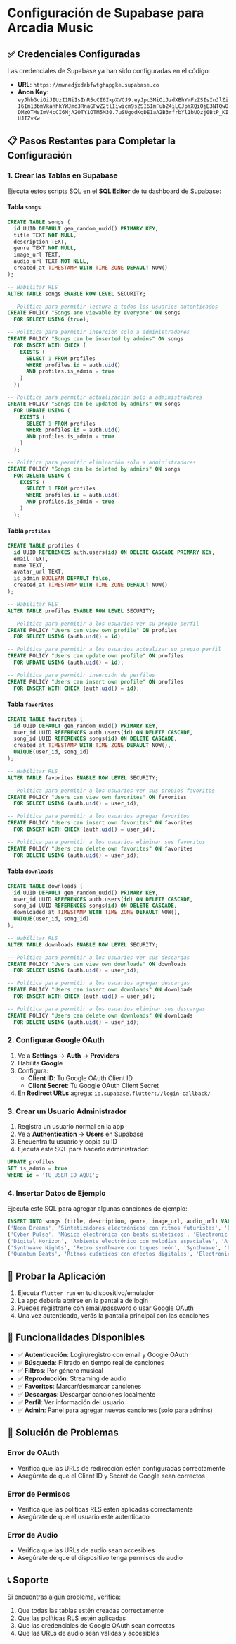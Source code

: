 # Configuración de Supabase para Arcadia Music

## ✅ Credenciales Configuradas

Las credenciales de Supabase ya han sido configuradas en el código:
- **URL**: `https://mwnedjxdabfwtghapgke.supabase.co`
- **Anon Key**: `eyJhbGciOiJIUzI1NiIsInR5cCI6IkpXVCJ9.eyJpc3MiOiJzdXBhYmFzZSIsInJlZiI6Im13bmVkanhkYWJmd3RnaGFwZ2tlIiwicm9sZSI6ImFub24iLCJpYXQiOjE3NTQwODMzOTMsImV4cCI6MjA2OTY1OTM5M30.7uSUgodKqDE1aA2B3rfrbYl1bUQzj0BtP_KIUJIZvKw`

## 📋 Pasos Restantes para Completar la Configuración

### 1. Crear las Tablas en Supabase

Ejecuta estos scripts SQL en el **SQL Editor** de tu dashboard de Supabase:

#### Tabla `songs`
```sql
CREATE TABLE songs (
  id UUID DEFAULT gen_random_uuid() PRIMARY KEY,
  title TEXT NOT NULL,
  description TEXT,
  genre TEXT NOT NULL,
  image_url TEXT,
  audio_url TEXT NOT NULL,
  created_at TIMESTAMP WITH TIME ZONE DEFAULT NOW()
);

-- Habilitar RLS
ALTER TABLE songs ENABLE ROW LEVEL SECURITY;

-- Política para permitir lectura a todos los usuarios autenticados
CREATE POLICY "Songs are viewable by everyone" ON songs
  FOR SELECT USING (true);

-- Política para permitir inserción solo a administradores
CREATE POLICY "Songs can be inserted by admins" ON songs
  FOR INSERT WITH CHECK (
    EXISTS (
      SELECT 1 FROM profiles 
      WHERE profiles.id = auth.uid() 
      AND profiles.is_admin = true
    )
  );

-- Política para permitir actualización solo a administradores
CREATE POLICY "Songs can be updated by admins" ON songs
  FOR UPDATE USING (
    EXISTS (
      SELECT 1 FROM profiles 
      WHERE profiles.id = auth.uid() 
      AND profiles.is_admin = true
    )
  );

-- Política para permitir eliminación solo a administradores
CREATE POLICY "Songs can be deleted by admins" ON songs
  FOR DELETE USING (
    EXISTS (
      SELECT 1 FROM profiles 
      WHERE profiles.id = auth.uid() 
      AND profiles.is_admin = true
    )
  );
```

#### Tabla `profiles`
```sql
CREATE TABLE profiles (
  id UUID REFERENCES auth.users(id) ON DELETE CASCADE PRIMARY KEY,
  email TEXT,
  name TEXT,
  avatar_url TEXT,
  is_admin BOOLEAN DEFAULT false,
  created_at TIMESTAMP WITH TIME ZONE DEFAULT NOW()
);

-- Habilitar RLS
ALTER TABLE profiles ENABLE ROW LEVEL SECURITY;

-- Política para permitir a los usuarios ver su propio perfil
CREATE POLICY "Users can view own profile" ON profiles
  FOR SELECT USING (auth.uid() = id);

-- Política para permitir a los usuarios actualizar su propio perfil
CREATE POLICY "Users can update own profile" ON profiles
  FOR UPDATE USING (auth.uid() = id);

-- Política para permitir inserción de perfiles
CREATE POLICY "Users can insert own profile" ON profiles
  FOR INSERT WITH CHECK (auth.uid() = id);
```

#### Tabla `favorites`
```sql
CREATE TABLE favorites (
  id UUID DEFAULT gen_random_uuid() PRIMARY KEY,
  user_id UUID REFERENCES auth.users(id) ON DELETE CASCADE,
  song_id UUID REFERENCES songs(id) ON DELETE CASCADE,
  created_at TIMESTAMP WITH TIME ZONE DEFAULT NOW(),
  UNIQUE(user_id, song_id)
);

-- Habilitar RLS
ALTER TABLE favorites ENABLE ROW LEVEL SECURITY;

-- Política para permitir a los usuarios ver sus propios favoritos
CREATE POLICY "Users can view own favorites" ON favorites
  FOR SELECT USING (auth.uid() = user_id);

-- Política para permitir a los usuarios agregar favoritos
CREATE POLICY "Users can insert own favorites" ON favorites
  FOR INSERT WITH CHECK (auth.uid() = user_id);

-- Política para permitir a los usuarios eliminar sus favoritos
CREATE POLICY "Users can delete own favorites" ON favorites
  FOR DELETE USING (auth.uid() = user_id);
```

#### Tabla `downloads`
```sql
CREATE TABLE downloads (
  id UUID DEFAULT gen_random_uuid() PRIMARY KEY,
  user_id UUID REFERENCES auth.users(id) ON DELETE CASCADE,
  song_id UUID REFERENCES songs(id) ON DELETE CASCADE,
  downloaded_at TIMESTAMP WITH TIME ZONE DEFAULT NOW(),
  UNIQUE(user_id, song_id)
);

-- Habilitar RLS
ALTER TABLE downloads ENABLE ROW LEVEL SECURITY;

-- Política para permitir a los usuarios ver sus descargas
CREATE POLICY "Users can view own downloads" ON downloads
  FOR SELECT USING (auth.uid() = user_id);

-- Política para permitir a los usuarios agregar descargas
CREATE POLICY "Users can insert own downloads" ON downloads
  FOR INSERT WITH CHECK (auth.uid() = user_id);

-- Política para permitir a los usuarios eliminar sus descargas
CREATE POLICY "Users can delete own downloads" ON downloads
  FOR DELETE USING (auth.uid() = user_id);
```

### 2. Configurar Google OAuth

1. Ve a **Settings** → **Auth** → **Providers**
2. Habilita **Google**
3. Configura:
   - **Client ID**: Tu Google OAuth Client ID
   - **Client Secret**: Tu Google OAuth Client Secret
4. En **Redirect URLs** agrega: `io.supabase.flutter://login-callback/`

### 3. Crear un Usuario Administrador

1. Registra un usuario normal en la app
2. Ve a **Authentication** → **Users** en Supabase
3. Encuentra tu usuario y copia su ID
4. Ejecuta este SQL para hacerlo administrador:

```sql
UPDATE profiles 
SET is_admin = true 
WHERE id = 'TU_USER_ID_AQUI';
```

### 4. Insertar Datos de Ejemplo

Ejecuta este SQL para agregar algunas canciones de ejemplo:

```sql
INSERT INTO songs (title, description, genre, image_url, audio_url) VALUES
('Neon Dreams', 'Sintetizadores electrónicos con ritmos futuristas', 'Electronic', 'https://images.unsplash.com/photo-1493225457124-a3eb161ffa5f?w=400', 'https://www.soundjay.com/misc/sounds/bell-ringing-05.wav'),
('Cyber Pulse', 'Música electrónica con beats sintéticos', 'Electronic', 'https://images.unsplash.com/photo-1511379938547-c1f69419868d?w=400', 'https://www.soundjay.com/misc/sounds/bell-ringing-05.wav'),
('Digital Horizon', 'Ambiente electrónico con melodías espaciales', 'Ambient', 'https://images.unsplash.com/photo-1514320291840-2e0a9bf2a9ae?w=400', 'https://www.soundjay.com/misc/sounds/bell-ringing-05.wav'),
('Synthwave Nights', 'Retro synthwave con toques neón', 'Synthwave', 'https://images.unsplash.com/photo-1511379938547-c1f69419868d?w=400', 'https://www.soundjay.com/misc/sounds/bell-ringing-05.wav'),
('Quantum Beats', 'Ritmos cuánticos con efectos digitales', 'Electronic', 'https://images.unsplash.com/photo-1493225457124-a3eb161ffa5f?w=400', 'https://www.soundjay.com/misc/sounds/bell-ringing-05.wav');
```

## 🚀 Probar la Aplicación

1. Ejecuta `flutter run` en tu dispositivo/emulador
2. La app debería abrirse en la pantalla de login
3. Puedes registrarte con email/password o usar Google OAuth
4. Una vez autenticado, verás la pantalla principal con las canciones

## 📱 Funcionalidades Disponibles

- ✅ **Autenticación**: Login/registro con email y Google OAuth
- ✅ **Búsqueda**: Filtrado en tiempo real de canciones
- ✅ **Filtros**: Por género musical
- ✅ **Reproducción**: Streaming de audio
- ✅ **Favoritos**: Marcar/desmarcar canciones
- ✅ **Descargas**: Descargar canciones localmente
- ✅ **Perfil**: Ver información del usuario
- ✅ **Admin**: Panel para agregar nuevas canciones (solo para admins)

## 🔧 Solución de Problemas

### Error de OAuth
- Verifica que las URLs de redirección estén configuradas correctamente
- Asegúrate de que el Client ID y Secret de Google sean correctos

### Error de Permisos
- Verifica que las políticas RLS estén aplicadas correctamente
- Asegúrate de que el usuario esté autenticado

### Error de Audio
- Verifica que las URLs de audio sean accesibles
- Asegúrate de que el dispositivo tenga permisos de audio

## 📞 Soporte

Si encuentras algún problema, verifica:
1. Que todas las tablas estén creadas correctamente
2. Que las políticas RLS estén aplicadas
3. Que las credenciales de Google OAuth sean correctas
4. Que las URLs de audio sean válidas y accesibles 